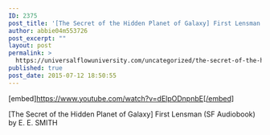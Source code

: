 ```yaml
---
ID: 2375
post_title: '[The Secret of the Hidden Planet of Galaxy] First Lensman (SF Audiobook)'
author: abbie04m553726
post_excerpt: ""
layout: post
permalink: >
  https://universalflowuniversity.com/uncategorized/the-secret-of-the-hidden-planet-of-galaxy-first-lensman-sf-audiobook/
published: true
post_date: 2015-07-12 18:50:55
---
```

[embed]https://www.youtube.com/watch?v=dElpODnpnbE[/embed]<br>
<p>[The Secret of the Hidden Planet of Galaxy] First Lensman (SF Audiobook) by E. E. SMITH</p>
